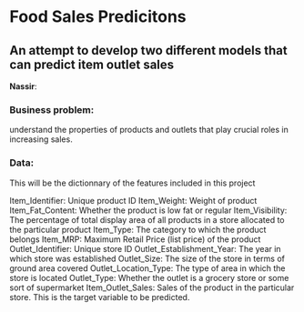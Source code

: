 # Food Sales Predicitons
## An attempt to develop two different models that can predict item outlet sales

**Nassir**: 

### Business problem:

understand the properties of products and outlets that play crucial roles in increasing sales.

### Data:

This will be the dictionnary of the features included in this project

Item_Identifier: Unique product ID
Item_Weight: Weight of product
Item_Fat_Content: Whether the product is low fat or regular
Item_Visibility: The percentage of total display area of all products in a store allocated to the particular product
Item_Type: The category to which the product belongs
Item_MRP: Maximum Retail Price (list price) of the product
Outlet_Identifier: Unique store ID
Outlet_Establishment_Year: The year in which store was established
Outlet_Size: The size of the store in terms of ground area covered
Outlet_Location_Type: The type of area in which the store is located
Outlet_Type: Whether the outlet is a grocery store or some sort of supermarket
Item_Outlet_Sales: Sales of the product in the particular store. This is the target variable to be predicted.


